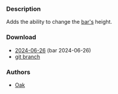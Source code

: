 ### Description

Adds the ability to change the [bar's](https://codeberg.org/dwl/dwl-patches/wiki/bar) height.

### Download
- [2024-06-26](https://codeberg.org/dwl/dwl-patches/raw/branch/main/patches/barheight/barheight.patch) (bar 2024-06-26)
- [git branch](https://codeberg.org/Oak/dwl/src/branch/barheight)

### Authors
- [Oak](https://codeberg.org/oak)

